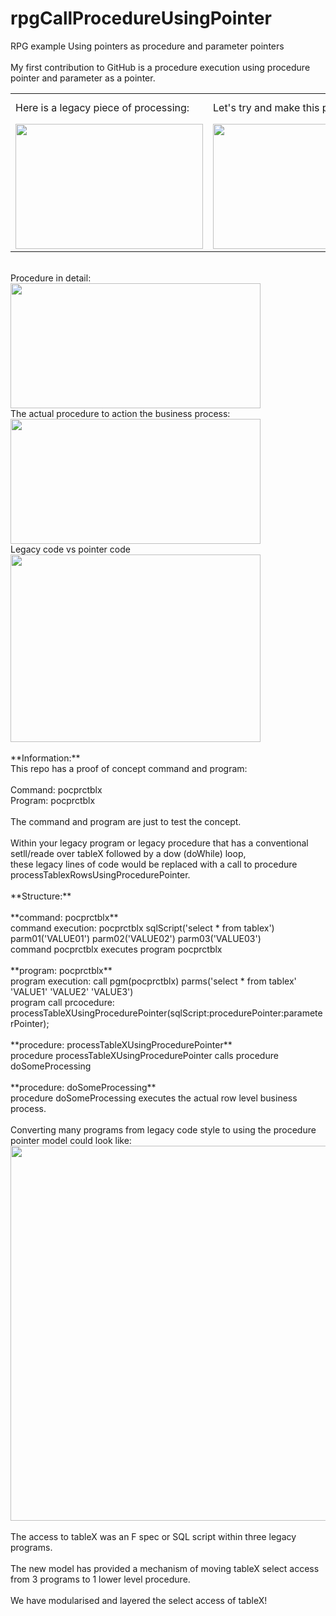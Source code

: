# rpgCallProcedureUsingPointer
RPG example Using pointers as procedure and parameter pointers
<br><br>My first contribution to GitHub is a procedure execution using procedure pointer and parameter as a pointer.
<br><table>
  <tr><td>Here is a legacy piece of processing:</td><td>Let's try and make this pointer based:</td><td>Converted legacy code to pointer solution</td></tr>
  <tr>
    <td><img src="https://github.com/bhavlar/rpgCallProcedureUsingPointer/assets/62497210/b589cebf-7fe9-4107-b841-106d5aeadf70?width=150&height=200" width="300" height="200"></td>
    <td><img src="https://github.com/bhavlar/rpgCallProcedureUsingPointer/assets/62497210/fa77812f-fad2-4d16-b002-2c67ac6ae181" width="300" height="200"></td>
    <td><img src="https://github.com/bhavlar/rpgCallProcedureUsingPointer/assets/62497210/ce98fcc7-3cfd-4068-812f-dc2741041259" width="300" height="200"></td>
  </tr>
</table>
<br>Procedure in detail:
<br><img src="https://github.com/bhavlar/rpgCallProcedureUsingPointer/assets/62497210/aa501626-ded7-420a-8d4d-e1c65540cbbc" width="400" height="200">
<br>The actual procedure to action the business process:
<br><img src="https://github.com/bhavlar/rpgCallProcedureUsingPointer/assets/62497210/29df3bd4-e672-4617-87d3-a7633952913e" width="400" height="200">
<br>Legacy code vs pointer code
<br><img src="https://github.com/bhavlar/rpgCallProcedureUsingPointer/assets/62497210/e6217458-a8ed-4e0b-80f5-40042ad91db7" width="400" height="300">
<br><br>**Information:**
<br>This repo has a proof of concept command and program:
<br><br>Command: pocprctblx
<br>Program: pocprctblx 
<br><br>The command and program are just to test the concept.
<br><br>Within your legacy program or legacy procedure that has a conventional setll/reade over tableX followed by a dow (doWhile) loop, 
<br>these legacy lines of code would be replaced with a call to procedure processTablexRowsUsingProcedurePointer.
<br><br>**Structure:**
<br><br>**command: pocprctblx**
<br>command execution: pocprctblx sqlScript('select * from tablex') parm01('VALUE01') parm02('VALUE02') parm03('VALUE03')
<br>command pocprctblx executes program pocprctblx
<br><br>**program: pocprctblx**
<br>program execution: call pgm(pocprctblx) parms('select * from tablex' 'VALUE1' 'VALUE2' 'VALUE3')
<br>program call prcocedure: processTableXUsingProcedurePointer(sqlScript:procedurePointer:parameterPointer);
<br><br>**procedure: processTableXUsingProcedurePointer**
<br>procedure processTableXUsingProcedurePointer calls procedure doSomeProcessing
<br><br>**procedure: doSomeProcessing**
<br>procedure doSomeProcessing executes the actual row level business process.
<br><br>Converting many programs from legacy code style to using the procedure pointer model could look like:
<br><img src="https://github.com/bhavlar/rpgCallProcedureUsingPointer/assets/62497210/e0241833-d91f-4db7-8c26-739d66a13c3a" width="1000" height="600">
<br><br>The access to tableX was an F spec or SQL script within three legacy programs. 
<br><br>The new model has provided a mechanism of moving tableX select access from 3 programs to 1 lower level procedure.
<br><br> We have modularised and layered the select access of tableX!

